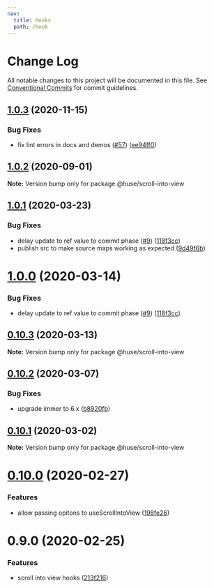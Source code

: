 ```yaml
---
nav:
  title: Hooks
  path: /hook
---
```


# Change Log

All notable changes to this project will be documented in this file.
See [Conventional Commits](https://conventionalcommits.org) for commit guidelines.

## [1.0.3](https://github.com/ecomfe/react-hooks/compare/@huse/scroll-into-view@1.0.1...@huse/scroll-into-view@1.0.3) (2020-11-15)


### Bug Fixes

* fix lint errors in docs and demos ([#57](https://github.com/ecomfe/react-hooks/issues/57)) ([ee94ff0](https://github.com/ecomfe/react-hooks/commit/ee94ff02bf09696374ca4250c496a4dec0cbe02a))





## [1.0.2](https://github.com/ecomfe/react-hooks/compare/@huse/scroll-into-view@1.0.1...@huse/scroll-into-view@1.0.2) (2020-09-01)

**Note:** Version bump only for package @huse/scroll-into-view





## [1.0.1](https://github.com/ecomfe/react-hooks/compare/@huse/scroll-into-view@0.10.2...@huse/scroll-into-view@1.0.1) (2020-03-23)


### Bug Fixes

* delay update to ref value to commit phase ([#9](https://github.com/ecomfe/react-hooks/issues/9)) ([118f3cc](https://github.com/ecomfe/react-hooks/commit/118f3cc61a48422b06e3d3652de8c619aed1521e))
* publish src to make source maps working as expected ([9d49f6b](https://github.com/ecomfe/react-hooks/commit/9d49f6b294a445c302f05da958c6e427e7eae669))





# [1.0.0](https://github.com/ecomfe/react-hooks/compare/@huse/scroll-into-view@0.10.2...@huse/scroll-into-view@1.0.0) (2020-03-14)


### Bug Fixes

* delay update to ref value to commit phase ([#9](https://github.com/ecomfe/react-hooks/issues/9)) ([118f3cc](https://github.com/ecomfe/react-hooks/commit/118f3cc61a48422b06e3d3652de8c619aed1521e))





## [0.10.3](https://github.com/ecomfe/react-hooks/compare/@huse/scroll-into-view@0.10.2...@huse/scroll-into-view@0.10.3) (2020-03-13)

**Note:** Version bump only for package @huse/scroll-into-view





## [0.10.2](https://github.com/ecomfe/react-hooks/compare/@huse/scroll-into-view@0.10.1...@huse/scroll-into-view@0.10.2) (2020-03-07)


### Bug Fixes

* upgrade immer to 6.x ([b8920fb](https://github.com/ecomfe/react-hooks/commit/b8920fb67a14bd111b543efdcd58b67b8277ba46))





## [0.10.1](https://github.com/ecomfe/react-hooks/compare/@huse/scroll-into-view@0.10.0...@huse/scroll-into-view@0.10.1) (2020-03-02)

**Note:** Version bump only for package @huse/scroll-into-view





# [0.10.0](https://github.com/ecomfe/react-hooks/compare/@huse/scroll-into-view@0.9.0...@huse/scroll-into-view@0.10.0) (2020-02-27)


### Features

* allow passing opitons to useScrollIntoView ([198fe26](https://github.com/ecomfe/react-hooks/commit/198fe26a0fa82f9a5e94a593d80417620b23ce28))





# 0.9.0 (2020-02-25)


### Features

* scroll into view hooks ([213f216](https://github.com/ecomfe/react-hooks/commit/213f216b943f43362f2d30f5517a9c294d94ea40))
